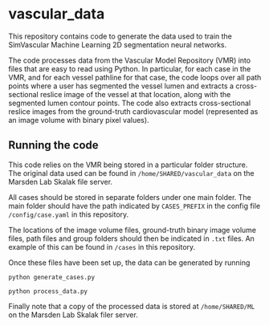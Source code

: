# vascular_data

This repository contains code to generate the data used to train the SimVascular Machine Learning 2D segmentation neural networks.

The code processes data from the Vascular Model Repository (VMR) into files that are easy to read using Python.
In particular, for each case in the VMR, and for each vessel pathline for that case, the code loops over all path points where a user has segmented the vessel lumen and extracts a cross-sectional reslice image of the vessel at that location, along with the segmented lumen contour points.
The code also extracts cross-sectional reslice images from the ground-truth cardiovascular model (represented as an image volume with binary pixel values).

## Running the code

This code relies on the VMR being stored in a particular folder structure.
The original data used can be found in `/home/SHARED/vascular_data` on the Marsden Lab Skalak file server.

All cases should be stored in separate folders under one main folder.
The main folder should have the path indicated by `CASES_PREFIX` in the config file `/config/case.yaml` in this repository.

The locations of the image volume files, ground-truth binary image volume files, path files and group folders should then be indicated in `.txt` files.
An example of this can be found in `/cases` in this repository.

Once these files have been set up, the data can be generated by running

```
python generate_cases.py
```

```
python process_data.py
```

Finally note that a copy of the processed data is stored at `/home/SHARED/ML` on the Marsden Lab Skalak filer server.
